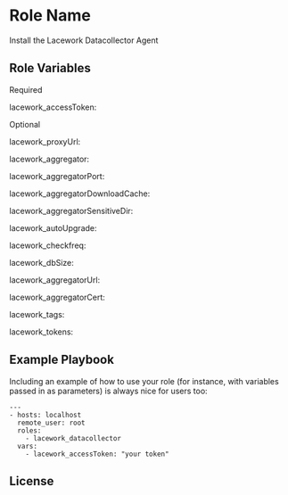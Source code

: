Role Name
=========

Install the Lacework Datacollector Agent


Role Variables
--------------

Required

lacework_accessToken:

Optional

lacework_proxyUrl:

lacework_aggregator:

lacework_aggregatorPort:

lacework_aggregatorDownloadCache:

lacework_aggregatorSensitiveDir:

lacework_autoUpgrade:

lacework_checkfreq:

lacework_dbSize:

lacework_aggregatorUrl:

lacework_aggregatorCert:

lacework_tags:

lacework_tokens:


Example Playbook
----------------

Including an example of how to use your role (for instance, with variables passed in as parameters) is always nice for users too:

    ---
    - hosts: localhost
      remote_user: root
      roles:
        - lacework_datacollector
      vars:
        - lacework_accessToken: "your token"

License
-------

